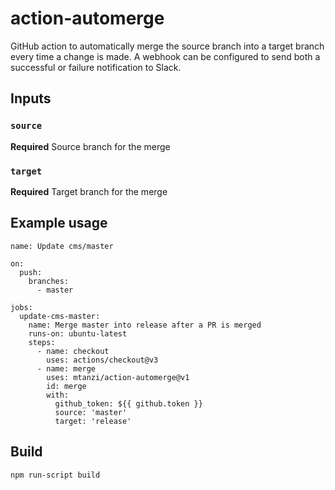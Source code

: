 # action-automerge

GitHub action to automatically merge the source branch into a target branch every time a change is made. A webhook can be configured to send both a successful or failure notification to Slack.

## Inputs

### `source`

**Required** Source branch for the merge

### `target`

**Required** Target branch for the merge


## Example usage

```
name: Update cms/master

on:
  push:
    branches:
      - master

jobs:
  update-cms-master:
    name: Merge master into release after a PR is merged
    runs-on: ubuntu-latest
    steps:
      - name: checkout
        uses: actions/checkout@v3
      - name: merge
        uses: mtanzi/action-automerge@v1
        id: merge
        with:
          github_token: ${{ github.token }}
          source: 'master'
          target: 'release'
```

## Build

```bash
npm run-script build
```

